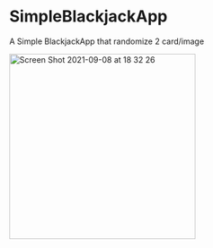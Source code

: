# SimpleBlackjackApp

A Simple BlackjackApp that randomize 2 card/image

<img width="331" alt="Screen Shot 2021-09-08 at 18 32 26" src="https://user-images.githubusercontent.com/46181646/132502401-8fe15326-7e44-4c27-8982-d4ccce402d11.png">
